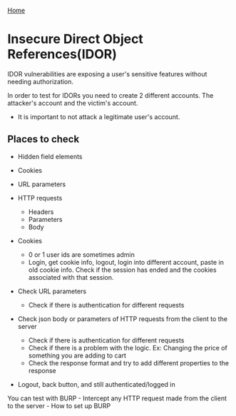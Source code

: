 [Home](../README.md)

# Insecure Direct Object References(IDOR)

IDOR vulnerabilities are exposing a user's sensitive features without needing authorization.

In order to test for IDORs you need to create 2 different accounts. The attacker's account and the victim's account.
- It is important to not attack a legitimate user's account.

## Places to check
- Hidden field elements
- Cookies
- URL parameters
- HTTP requests
	- Headers
	- Parameters
	- Body

- Cookies
	- 0 or 1 user ids are sometimes admin
	- Login, get cookie info, logout, login into different account, paste in old cookie info. Check if the session has ended and the cookies associated with that session.
- Check URL parameters
	- Check if there is authentication for different requests
- Check json body or parameters of HTTP requests from the client to the server
	- Check if there is authentication for different requests
	- Check if there is a problem with the logic. Ex: Changing the price of something you are adding to cart
	- Check the response format and try to add different properties to the response
- Logout, back button, and still authenticated/logged in

You can test with BURP
	- Intercept any HTTP request made from the client to the server
	- How to set up BURP